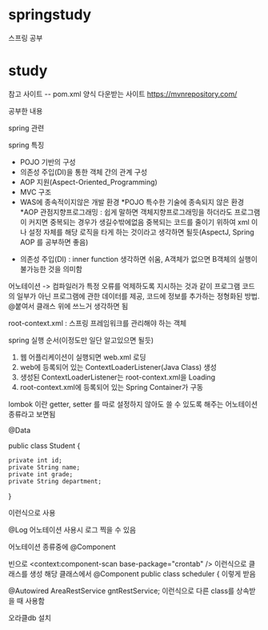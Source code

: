 # springstudy
스프링 공부

# study

참고 사이트
-- pom.xml 양식 다운받는 사이트
https://mvnrepository.com/

공부한 내용

spring 관련

spring 특징
- POJO 기반의 구성 
- 의존성 주입(DI)을 통한 객체 간의 관계 구성
- AOP 지원(Aspect-Oriented_Programming)
- MVC 구조
- WAS에 종속적이지않은 개발 환경
*POJO 특수한 기술에 종속되지 않은 환경
*AOP 관점지향프로그래밍 : 쉽게 말하면 객체지향프로그래밍을 하더라도 프로그램이 커지면 중복되는 경우가 생길수밖에없음 중복되는 코드를 줄이기 위하여 xml 이나 설정 자체를 해당 로직을 타게 하는 것이라고 생각하면 될듯(AspectJ, Spring AOP 를 공부하면 좋음)
* 의존성 주입(DI) : inner function 생각하면 쉬움, A객체가 없으면 B객체의 실행이 불가능한 것을 의미함

어노테이션
-> 컴파일러가 특정 오류를 억제하도록 지시하는 것과 같이 프로그램 코드의 일부가 아닌 
프로그램에 관한 데이터를 제공, 코드에 정보를 추가하는 정형화된 방법.
@붙여서 클래스 위에 쓰느거 생각하면 됨

root-context.xml : 스프링 프레임워크를 관리해야 하는 객체

spring 실행 순서(이정도만 일단 알고있으면 될듯)
1. 웹 어플리케이션이 실행되면 web.xml 로딩
2. web에 등록되어 있는 ContextLoaderListener(Java Class) 생성
3. 생성된 ContextLoaderListener는 root-context.xml을 Loading
4. root-context.xml에 등록되어 있는 Spring Container가 구동

lombok 이란
getter, setter 를 따로 설정하지 않아도 쓸 수 있도록 해주는 어노테이션 종류라고 보면됨

@Data

public class Student {

    private int id;
    private String name;
    private int grade;
    private String department;

}

이런식으로 사용


@Log 어노테이션 사용시 로그 찍을 수 있음

어노테이션 종류중에
@Component

빈으로 <context:component-scan base-package="crontab" />  이런식으로 클래스를 생성
해당 클래스에서
@Component 
public class scheduler {
이렇게 받음

@Autowired
AreaRestService gntRestService;
이런식으로 다른 class를 상속받을 때 사용함


오라클db 설치


